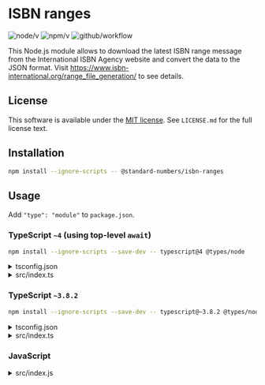 # ISBN ranges

![node/v](https://img.shields.io/node/v/@standard-numbers/isbn-ranges?label=Node.js&logo=nodedotjs)
![npm/v](https://img.shields.io/npm/v/@standard-numbers/isbn-ranges?label=latest&logo=npm)
![github/workflow](https://img.shields.io/github/workflow/status/standard-numbers/isbn-ranges/Test?label=test&logo=github)

This Node.js module allows to download the latest ISBN range message from the International ISBN Agency website and convert the data to the JSON format. Visit <https://www.isbn-international.org/range_file_generation/> to see details.

## License

This software is available under the [MIT license](https://opensource.org/licenses/MIT/). See `LICENSE.md` for the full license text.

## Installation

```sh
npm install --ignore-scripts -- @standard-numbers/isbn-ranges
```

## Usage

Add `"type": "module"` to `package.json`.

### TypeScript `~4` (using top-level `await`)

```sh
npm install --ignore-scripts --save-dev -- typescript@4 @types/node
```

<details>
<summary>tsconfig.json</summary>

```json
{
  "compilerOptions": {
    "module": "ESNext",
    "moduleResolution": "Node",
    "target": "ES2017"
  }
}
```
</details>

<details>
<summary>src/index.ts</summary>

```typescript
import {
  areEqual,
  getLatestMessage,
  JSONValue,
} from '@standard-numbers/isbn-ranges';
import { readFile, writeFile } from 'fs/promises';

// Download and parse the latest ISBN range message.
const latestMessage = await getLatestMessage();

const path = 'isbn-ranges.json';

try {
  // Get the previous message from the local filesystem.
  const data = await readFile(path, {
    encoding: 'utf8',
  });
  const oldMessage = JSON.parse(data) as JSONValue;
  // Compare. The first argument of the `equal` function must be an array!
  if (await areEqual([oldMessage, latestMessage])) {
    // There is no need to update the local file.
  } else {
    // Update the local file.
    await writeFile(path, JSON.stringify(latestMessage));
  }
} catch (error) {
  // The local file is not found. Create a new local file.
  await writeFile(path, JSON.stringify(latestMessage));
}
```
</details>

### TypeScript `~3.8.2`

```sh
npm install --ignore-scripts --save-dev -- typescript@~3.8.2 @types/node
```

<details>
<summary>tsconfig.json</summary>

```json
{
  "compilerOptions": {
    "module": "ES6",
    "moduleResolution": "Node"
  }
}
```
</details>

<details>
<summary>src/index.ts</summary>

```typescript
import {
  areEqual,
  getLatestMessage,
  JSONValue,
} from '@standard-numbers/isbn-ranges';
import { readFile, writeFile } from 'fs/promises';

// Download and parse the latest ISBN range message.
getLatestMessage().then((latestMessage: JSONValue) => {
  const path = 'isbn-ranges.json';

  // Get the previous message from the local filesystem.
  readFile(path, {
    encoding: 'utf8',
  }).then((data) => {
    const oldMessage = JSON.parse(data) as JSONValue;

    // Compare. The first argument of the `equal` function must be an array!
    areEqual([oldMessage, latestMessage]).then(async (equal) => {
      if (equal) {
        // There is no need to update the local file.
      } else {
        // Update the local file.
        await writeFile(path, JSON.stringify(latestMessage));
      }
    }).catch(() => {
      // Could not compare the two messages.
    });
  }).catch(async () => {
    // The local file is not found. Create a new local file.
    await writeFile(path, JSON.stringify(latestMessage));
  });
}).catch(() => {
  // Failed to download or parse the latest ISBN range message.
});
```
</details>

### JavaScript

<details>
<summary>src/index.js</summary>

```javascript
import {
  areEqual,
  getLatestMessage,
} from '@standard-numbers/isbn-ranges';
import { readFile, writeFile } from 'fs/promises';

// Download and parse the latest ISBN range message.
getLatestMessage().then((latestMessage) => {
  const path = 'isbn-ranges.json';

  // Get the previous message from the local filesystem.
  readFile(path, {
    encoding: 'utf8',
  }).then((data) => {
    const oldMessage = JSON.parse(data);

    // Compare. The first argument of the `equal` function must be an array!
    areEqual([oldMessage, latestMessage]).then(async (equal) => {
      if (equal) {
        // There is no need to update the local file.
      } else {
        // Update the local file.
        await writeFile(path, JSON.stringify(latestMessage));
      }
    }).catch(() => {
      // Could not compare the two messages.
    });
  }).catch(async () => {
    // The local file is not found. Create a new local file.
    await writeFile(path, JSON.stringify(latestMessage));
  });
}).catch(() => {
  // Failed to download or parse the latest ISBN range message.
});
```
</details>
